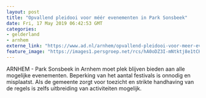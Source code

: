 ```yaml
---
layout: post
title: "Opvallend pleidooi voor méér evenementen in Park Sonsbeek"
date: Fri, 17 May 2019 06:42:53 GMT
categories: 
- gelderland 
- arnhem 
externe_link: "https://www.ad.nl/arnhem/opvallend-pleidooi-voor-meer-evenementen-in-park-sonsbeek~acca6de7/"
feature_image: "https://images1.persgroep.net/rcs/hA0oDZ3I-mNtktj8e1tCHNqCiOc/diocontent/101455668/_fitwidth/400/?appId=21791a8992982cd8da851550a453bd7f&quality=0.7"
---
```


ARNHEM - Park Sonsbeek in Arnhem moet plek blijven bieden aan alle mogelijke evenementen. Beperking van het aantal festivals is onnodig en misplaatst. Als de gemeente zorgt voor toezicht en strikte handhaving van de regels is zelfs uitbreiding van activiteiten mogelijk.
